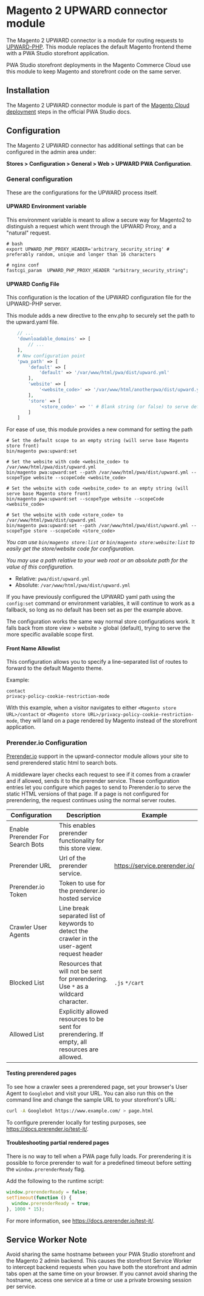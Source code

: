 # Magento 2 UPWARD connector module

The Magento 2 UPWARD connector is a module for routing requests to [UPWARD-PHP][].
This module replaces the default Magento frontend theme with a PWA Studio storefront application.

PWA Studio storefront deployments in the Magento Commerce Cloud use this module to keep Magento and storefront code on the same server.

## Installation

The Magento 2 UPWARD connector module is part of the [Magento Cloud deployment][] steps in the official PWA Studio docs.

## Configuration

The Magento 2 UPWARD connector has additional settings that can be configured in the admin area under:

**Stores > Configuration > General > Web > UPWARD PWA Configuration**.

### General configuration

These are the configurations for the UPWARD process itself.

#### UPWARD Environment variable

This environment variable is meant to allow a secure way for Magento2 to distinguish a request which went through the UPWARD Proxy, and a "natural" request.

```
# bash
export UPWARD_PHP_PROXY_HEADER='arbitrary_security_string' # preferably random, unique and longer than 16 characters

# nginx conf
fastcgi_param  UPWARD_PHP_PROXY_HEADER "arbitrary_security_string";

```


#### UPWARD Config File

This configuration is the location of the UPWARD configuration file for the UPWARD-PHP server.

This module adds a new directive to the env.php to securely set the path to the upward.yaml file.
```php
    // ...
    'downloadable_domains' => [
        // ...
    ],
    # New configuration point
    'pwa_path' => [
        'default' => [
            'default' => '/var/www/html/pwa/dist/upward.yml'
        ],
        'website' => [
            '<website_code>' => '/var/www/html/anotherpwa/dist/upward.yml' # Can point a website to a different installation
        ],
        'store' => [
            '<store_code>' => '' # Blank string (or false) to serve default Magento storefront
        ]
    ]
```

For ease of use, this module provides a new command for setting the path
```shell
# Set the default scope to an empty string (will serve base Magento store front)
bin/magento pwa:upward:set

# Set the website with code <website_code> to /var/www/html/pwa/dist/upward.yml
bin/magento pwa:upward:set --path /var/www/html/pwa/dist/upward.yml --scopeType website --scopeCode <website_code>

# Set the website with code <website_code> to an empty string (will serve base Magento store front)
bin/magento pwa:upward:set --scopeType website --scopeCode <website_code>

# Set the website with code <store_code> to /var/www/html/pwa/dist/upward.yml
bin/magento pwa:upward:set --path /var/www/html/pwa/dist/upward.yml --scopeType store --scopeCode <store_code>
```

_You can use `bin/magento store:list` or `bin/magento store:website:list` to easily get the store/website code for configuration._

_You may use a path relative to your web root or an absolute path for the value of this configuration._
- Relative: `pwa/dist/upward.yml`
- Absolute: `/var/www/html/pwa/dist/upward.yml`

If you have previously configured the UPWARD yaml path using the `config:set` command or environment variables, it will continue to work as a fallback, so long as no
default has been set as per the example above.

The configuration works the same way normal store configurations work. It falls back from store view > website > global (default),
trying to serve the more specific available scope first.

#### Front Name Allowlist

This configuration allows you to specify a line-separated list of routes to forward to the default Magento theme.

Example:

```text
contact
privacy-policy-cookie-restriction-mode
```

With this example, when a visitor navigates to either `<Magento store URL>/contact` or `<Magento store URL>/privacy-policy-cookie-restriction-mode`, they will land on a page rendered by Magento instead of the storefront application.

### Prerender.io Configuration

[Prerender.io][] support in the upward-connector module allows your site to send prerendered static html to search bots.

A middleware layer checks each request to see if it comes from a crawler and if allowed, sends it to the prerender service.
These configuration entries let you configure which pages to send to Prerender.io to serve the static HTML versions of that page.
If a page is not configured for prerendering, the request continues using the normal server routes.

| Configuration                    | Description                                                                                    | Example                       |
| -------------------------------- | ---------------------------------------------------------------------------------------------- | ----------------------------- |
| Enable Prerender For Search Bots | This enables prerender functionality for this store view.                                      |                               |
| Prerender URL                    | Url of the prerender service.                                                                  | https://service.prerender.io/ |
| Prerender.io Token               | Token to use for the prenderer.io hosted service                                               |                               |
| Crawler User Agents              | Line break separated list of keywords to detect the crawler in the user-agent request header   |                               |
| Blocked List                     | Resources that will not be sent for prerendering. Use `*` as a wildcard character.             | `.js` `*/cart`                |
| Allowed List                     | Explicitly allowed resources to be sent for prerendering. If empty, all resources are allowed. |                               |

#### Testing prerendered pages

To see how a crawler sees a prerendered page, set your browser's User Agent to `Googlebot` and visit your URL.
You can also run this on the command line and change the sample URL to your storefront's URL:

```sh
curl -A Googlebot https://www.example.com/ > page.html
```

To configure prerender locally for testing purposes, see https://docs.prerender.io/test-it/.

#### Troubleshooting partial rendered pages

There is no way to tell when a PWA page fully loads.
For prerendering it is possible to force prerender to wait for a predefined timeout before setting the `window.prerenderReady` flag.

Add the following to the runtime script:

```js
window.prerenderReady = false;
setTimeout(function () {
  window.prerenderReady = true;
}, 1000 * 15);
```

For more information, see https://docs.prerender.io/test-it/.

## Service Worker Note

Avoid sharing the same hostname between your PWA Studio storefront and the Magento 2 admin backend.
This causes the storefront Service Worker to intercept backend requests when you have both the storefront and admin tabs open at the same time on your browser.
If you cannot avoid sharing the hostname, access one service at a time or use a private browsing session per service.

[upward-php]: https://github.com/magento/upward-php
[magento cloud deployment]: http://pwastudio.io/tutorials/cloud-deploy/
[prerender.io]: https://docs.prerender.io/
[system-specific best practices]: https://devdocs.magento.com/guides/v2.4/config-guide/prod/config-reference-var-name.html
